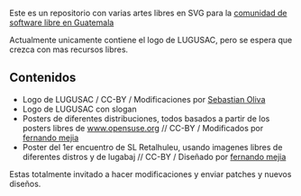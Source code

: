 Este es un repositorio con varias artes libres en SVG para la [comunidad de software libre en Guatemala](http://slgt.org)

Actualmente unicamente contiene el logo de LUGUSAC, pero se espera que crezca con mas recursos libres.

## Contenidos
* Logo de LUGUSAC / CC-BY / Modificaciones por [Sebastian Oliva](http://sebastianoliva.com)
* Logo de LUGUSAC con slogan
* Posters de diferentes distribuciones, todos basados a partir de los posters libres de www.opensuse.org  // CC-BY / Modificados por [fernando mejia](ferantomejia@gmail.com)
* Poster del 1er encuentro de SL Retalhuleu, usando imagenes libres de diferentes distros y de lugabaj // CC-BY / Diseñado por [fernando mejia](ferantomejia@gmail.com)


Estas totalmente invitado a hacer modificaciones y enviar patches y nuevos diseños.
